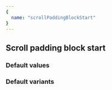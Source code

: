 ```yaml
---
{
  name: "scrollPaddingBlockStart"
}
---
```


## Scroll padding block start

### Default values
<!-- defaults.values.start -->
<!-- defaults.values.end -->


### Default variants
<!-- defaults.variants.start -->
<!-- defaults.variants.end -->
